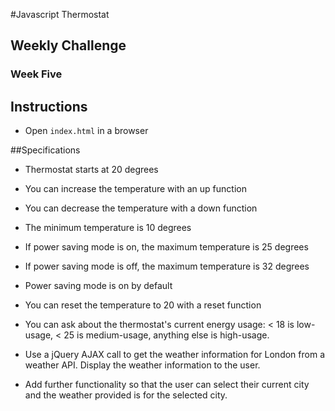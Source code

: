 #Javascript Thermostat
## Weekly Challenge
### Week Five

Instructions
-------
* Open `index.html` in a browser

##Specifications

* Thermostat starts at 20 degrees

* You can increase the temperature with an up function

* You can decrease the temperature with a down function

* The minimum temperature is 10 degrees

* If power saving mode is on, the maximum temperature is 25 degrees

* If power saving mode is off, the maximum temperature is 32 degrees

* Power saving mode is on by default

* You can reset the temperature to 20 with a reset function

* You can ask about the thermostat's current energy usage: < 18 is low-usage, < 25 is medium-usage, anything else is high-usage.

* Use a jQuery AJAX call to get the weather information for London from a weather API. Display the weather information to the user.

 * Add further functionality so that the user can select their current city and the weather provided is for the selected city.
